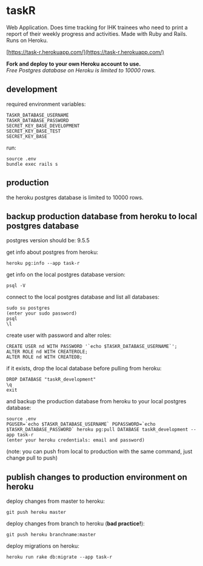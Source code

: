 # taskR

Web Application. Does time tracking for IHK trainees who need to print a report of their weekly progress and activities. Made with Ruby and Rails. Runs on Heroku.  

[https://task-r.herokuapp.com/](https://task-r.herokuapp.com/)  

**Fork and deploy to your own Heroku account to use.**  
*Free Postgres database on Heroku is limited to 10000 rows.*  

## development

required environment variables:  

```
TASKR_DATABASE_USERNAME  
TASKR_DATABASE_PASSWORD  
SECRET_KEY_BASE_DEVELOPMENT  
SECRET_KEY_BASE_TEST  
SECRET_KEY_BASE  
```

run:  

```
source .env  
bundle exec rails s  
```

## production

the heroku postgres database is limited to 10000 rows.  

## backup production database from heroku to local postgres database

postgres version should be: 9.5.5  

get info about postgres from heroku:  

```
heroku pg:info --app task-r  
```

get info on the local postgres database version:  

```
psql -V  
```

connect to the local postgres database and list all databases:  

```
sudo su postgres  
(enter your sudo password)  
psql  
\l  
```

create user with password and alter roles:  

```mysql  
CREATE USER nd WITH PASSWORD '`echo $TASKR_DATABASE_USERNAME`';  
ALTER ROLE nd WITH CREATEROLE;  
ALTER ROLE nd WITH CREATEDB;  
```

if it exists, drop the local database before pulling from heroku:  

```mysql  
DROP DATABASE "taskR_development"  
\q  
exit  
```

and backup the production database from heroku to your local postgres database:  

```
source .env  
PGUSER=`echo $TASKR_DATABASE_USERNAME` PGPASSWORD=`echo $TASKR_DATABASE_PASSWORD` heroku pg:pull DATABASE taskR_development --app task-r  
(enter your heroku credentials: email and password)  
```

(note: you can push from local to production with the same command, just change pull to push)  

## publish changes to production environment on heroku

deploy changes from master to heroku:  

```
git push heroku master  
```

deploy changes from branch to heroku (**bad practice!**):  

```
git push heroku branchname:master  
```

deploy migrations on heroku:  

```
heroku run rake db:migrate --app task-r  
```

